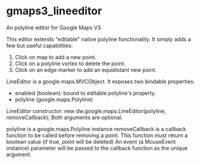 gmaps3_lineeditor
=================

An polyline editor for Google Maps V3

This editor extends "editable" native polyline functionality.
It simply adds a few but useful capabilities:
1. Click on map to add a new point.
2. Click on a polyline vortex to delete the point.
3. Click on an edge marker to add an equidistant new point.

LineEditor is a google.maps.MVCObject. It exposes two bindable properties:
- enabled (boolean): bound to editable polyline's property.
- polyline (google.maps.Polyline)

LineEditor constructor:
new dw.google.maps.LineEditor(polyline, removeCallback);
Both arguments are optional. 

polyline is a google.maps.Polyline instance
removeCallback is a callback function to be called before removing a point. This function must return a boolean value (if true, point will be deleted)
An event (a MouseEvent instance) parameter will be passed to the callback function as the unique argument.